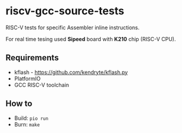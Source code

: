 # riscv-gcc-source-tests

RISC-V tests for specific Assembler inline instructions.

For real time tesing used **Sipeed** board with **K210** chip (RISC-V CPU).

## Requirements
* kflash - https://github.com/kendryte/kflash.py
* PlatformIO
* GCC RISC-V toolchain

## How to
* Build: `pio run`
* Burn: `make`
